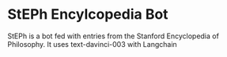 #  StEPh Encylcopedia Bot
  StEPh is a bot fed with entries from the Stanford Encyclopedia of Philosophy. It uses text-davinci-003 with Langchain
